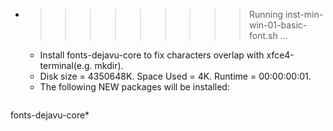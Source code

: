 * >>>>>>>>> Running inst-min-win-01-basic-font.sh ...
  * Install fonts-dejavu-core to fix characters overlap with xfce4-terminal(e.g. mkdir).
  * Disk size = 4350648K. Space Used = 4K. Runtime = 00:00:00:01.
  * The following NEW packages will be installed:
  ```bash
fonts-dejavu-core*
  ```
